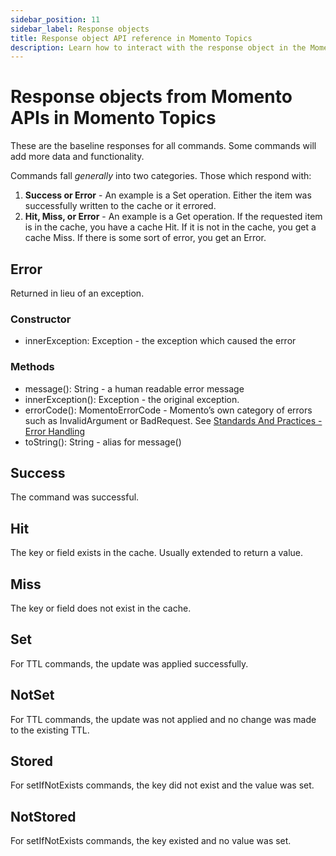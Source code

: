 ```yaml
---
sidebar_position: 11
sidebar_label: Response objects
title: Response object API reference in Momento Topics
description: Learn how to interact with the response object in the Momento API for Momento Topics.
---
```


# Response objects from Momento APIs in Momento Topics

These are the baseline responses for all commands. Some commands will add more data and functionality.

Commands fall *generally* into two categories. Those which respond with: 
1. **Success or Error** - An example is a Set operation. Either the item was successfully written to the cache or it errored.
2. **Hit, Miss, or Error** - An example is a Get operation. If the requested item is in the cache, you have a cache Hit. If it is not in the cache, you get a cache Miss. If there is some sort of error, you get an Error.

## Error

Returned in lieu of an exception.

### Constructor

- innerException: Exception - the exception which caused the error

### Methods

- message(): String - a human readable error message
- innerException(): Exception - the original exception.
- errorCode(): MomentoErrorCode - Momento’s own category of errors such as InvalidArgument or BadRequest. See [Standards And Practices - Error Handling](https://github.com/momentohq/standards-and-practices/blob/main/docs/client-specifications/error-handling.md)
- toString(): String - alias for message()

## Success

The command was successful.

## Hit

The key or field exists in the cache. Usually extended to return a value.

## Miss

The key or field does not exist in the cache.

## Set

For TTL commands, the update was applied successfully.

## NotSet

For TTL commands, the update was not applied and no change was made to the existing TTL.

## Stored

For setIfNotExists commands, the key did not exist and the value was set.

## NotStored

For setIfNotExists commands, the key existed and no value was set.
